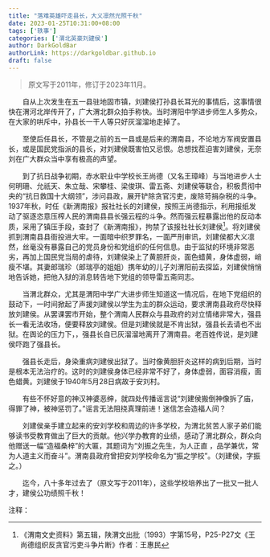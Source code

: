 ```yaml
---
title: "落难英雄吓走县长，大义凛然光照千秋"
date: 2023-01-25T10:31:00+08:00
tags: ['轶事']
categories: ['渭北英豪刘建侯']
author: DarkGoldBar
authorLink: https://darkgoldbar.github.io
draft: false
---
```

>原文写于2011年，修订于2023年11月。

　　自从上次发生在五一县驻地固市镇，刘建侯打孙县长耳光的事情后，这事情很快在渭河北岸传开了，广大渭北群众拍手称快。当时渭阳中学进步师生人多势众，在大家的哄斥中，孙县长一干人等只好灰溜溜地走掉了。

　　至使后任县长，不管是之前的五一县或是后来的渭南县，不论地方军阀安置县长，或是国民党指派的县长，对刘建侯既害怕又忌恨。总想找茬迫害刘建侯，无奈刘在广大群众当中享有极高的声望。

　　到了抗日战争初期，赤水职业中学校长王尚德（又名王璋峰）与当地进步人士何明珊、允祇天、朱立哉、宋攀桂、梁俊琪、雷五斋、刘建侯等联合，积极贯彻中央的“抗日救国十大纲领”，涉问县政，展开铲除贪官污吏，废除苛捐杂税的斗争。1937年秋，时任《新渭南报》报社社长的刘建侯，按照王尚德指示，利用报纸发动了驱逐恣意压榨人民的渭南县县长强云程的斗争。然而强云程暴露出他的反动本质，采用了镇压手段，查封了《新渭南报》，拘禁了该报社社长刘建侯[^1]。将刘建侯抓到渭南县县衙投进大牢。一面暗中织罗罪名，一面严刑审讯，刘建侯都大义凛然，丝毫没有暴露自己的党员身份和党组织的任何信息。由于监狱的环境非常恶劣，再加上国民党当局的虐待，刘建侯染上了黄胆肝炎，面色蜡黄，身体虚弱，峭瘦不堪。其妻郎瑞珍（郎瑞亭的姐姐）携年幼的儿子刘渭阳前去探监，刘建侯悄悄地告诉她，把他入狱的消息转告地下党组的领导雷五斋同志。

　　当渭北群众，尤其是渭阳中学广大进步师生知道这一情况后，在地下党组织的鼓动下，一时间掀起了声援刘建侯以学生为主的群众运动，要求渭南县政府尽快释放刘建侯。从罢课罢市开始，整个渭南人民群众与县政府的对立情绪非常大，强县长一看无法收场，便要释放刘建侯。但是刘建侯就是不肯出狱，强县长去请也不出狱。在舆论的压力下，，强县长自已灰溜溜地离开了渭南县。老百姓传说，是刘建侯吓跑了强县长。

　　强县长走后，身染重病刘建侯出狱了。当时像黄胆肝炎这样的病到后期，当时是根本无法治疗的。这时的刘建侯身体已经非常不好了，身体虚弱，面容消瘦，面色蜡黄。刘建侯于1940年5月28日病故于安刘村。

　　有些不怀好意的神汉神婆恶绅，就四处传播谣言说“刘建侯搬倒神像拆了庙，得罪了神，被神惩罚了。”谣言无法阻挠真理前进！迷信怎会造福人间？

　　刘建侯亲手建立起来的安刘学校和周边的许多学校，为渭北贫苦人家子弟们能够读书受教育做出了巨大的贡献。他兴学办教育的业绩，感动了渭北群众，群众向他赠送一幅“造福桑梓”的大匾，其题词为“刘振之先生，为人正直 ，品学兼优，常为人道主义而奋斗”。渭南县政府曾把安刘学校命名为“振之学校”。（刘建侯，字振之。）

　　迄今，八十多年过去了（原文写于2011年），这些学校培养出了一批又一批人才，建侯公功绩照千秋！

注释：

[^1]: 《渭南文史资料》第五辑，陕渭文出批（1993）字第15号，P25-P27文《王尚德组织反贪官污吏斗争片断》作者：王惠民